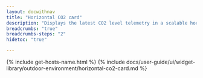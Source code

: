 ```yaml
---
layout: docwithnav
title: "Horizontal CO2 card"
description: "Displays the latest CO2 level telemetry in a scalable horizontal layout."
breadcrumbs: "true"
breadcrumbs-steps: "2"
hidetoc: "true"

---
```

{% include get-hosts-name.html %}
{% include docs/user-guide/ui/widget-library/outdoor-environment/horizontal-co2-card.md %}
